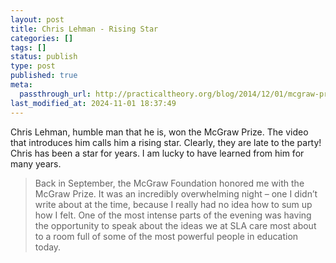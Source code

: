 ```yaml
---
layout: post
title: Chris Lehman - Rising Star
categories: []
tags: []
status: publish
type: post
published: true
meta:
  passthrough_url: http://practicaltheory.org/blog/2014/12/01/mcgraw-prize-and-what-i-believe/
last_modified_at: 2024-11-01 18:37:49
---
```


Chris Lehman, humble man that he is, won the McGraw Prize. The video that introduces him calls him a rising star. Clearly, they are late to the party! Chris has been a star for years. I am lucky to have learned from him for many years.


>Back in September, the McGraw Foundation honored me with the McGraw Prize. It was an incredibly overwhelming night – one I didn’t write about at the time, because I really had no idea how to sum up how I felt. One of the most intense parts of the evening was having the opportunity to speak about the ideas we at SLA care most about to a room full of some of the most powerful people in education today.

